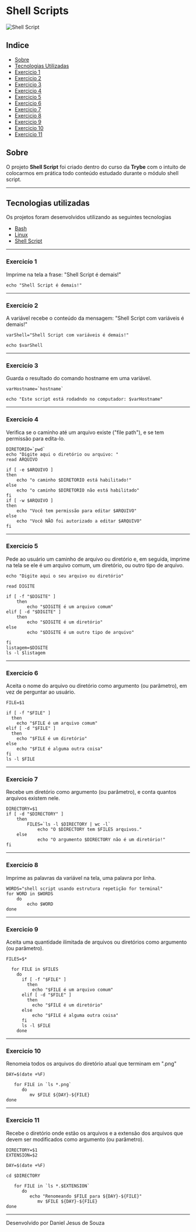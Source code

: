 # Shell Scripts

<!-- ![Logo Shell Script](https://i.ibb.co/YZfZj58/shellscript.png) -->
<!-- <img src="https://i.ibb.co/rct4wWH/shellscript-logo.png" alt="shellscript-logo" border="0" width="300" height="300"> -->
<img src="https://ik.imagekit.io/dtvrrphc6i/shellscript__1__tvNWzJ--2.png" alt="Shell Script">

## Indice

- [Sobre](#sobre)
- [Tecnologias Utilizadas](#tecnologias-utilizadas)
- [Exercicio 1](#exercicío-1)
- [Exercicio 2](#exercicío-2)
- [Exercicio 3](#exercicío-3)
- [Exercicio 4](#exercicío-4)
- [Exercicio 5](#exercicío-5)
- [Exercicio 6](#exercicío-6)
- [Exercicio 7](#exercicío-7)
- [Exercicio 8](#exercicío-8)
- [Exercicio 9](#exercicío-9)
- [Exercicio 10](#exercicío-10)
- [Exercicio 11](#exercicío-11)

## Sobre

O projeto **Shell Script** foi criado dentro do curso da **Trybe** com o intuito de colocarmos em prática todo conteúdo estudado durante o módulo shell script.

---

## Tecnologias utilizadas

Os projetos foram desenvolvidos utilizando as seguintes tecnologias

- [Bash](https://www.gnu.org/software/bash/)
- [Linux](http://linuxcommand.org/)
- [Shell Script](https://www.shellscript.sh/)

---

### Exercicío 1

Imprime na tela a frase: "Shell Script é demais!"

```
echo "Shell Script é demais!"
```

---

### Exercicío 2

A variável recebe o conteúdo da mensagem: "Shell Script com variáveis é demais!"

```
varShell="Shell Script com variáveis é demais!"

echo $varShell
```

---

### Exercicío 3

Guarda o resultado do comando hostname em uma variável.

```
varHostname=`hostname`

echo "Este script está rodadndo no computador: $varHostname"
```

---

### Exercicío 4

Verifica se o caminho até um arquivo existe ("file path"), e se tem permissão para edita-lo.

```
DIRETORIO=`pwd`
echo "Digite aqui o diretório ou arquivo: "
read ARQUIVO

if [ -e $ARQUIVO ] 
then
    echo "o caminho $DIRETORIO está habilitado!"
else
    echo "o caminho $DIRETORIO não está habilitado"
fi 
if [ -w $ARQUIVO ]
then
    echo "Você tem permissão para editar $ARQUIVO"
else 
    echo "Você NÃO foi autorizado a editar $ARQUIVO"
fi
```

---

### Exercicío 5

Pede ao usuário um caminho de arquivo ou diretório e, em seguida, imprime na tela se ele é um arquivo comum, um diretório, ou outro tipo de arquivo.

```
echo "Digite aqui o seu arquivo ou diretório"

read DIGITE

if [ -f "$DIGITE" ]
    then
        echo "$DIGITE é um arquivo comum"
elif [ -d "$DIGITE" ]
    then
        echo "$DIGITE é um diretório"
else 
        echo "$DIGITE é um outro tipo de arquivo"

fi
listagem=$DIGITE
ls -l $listagem
```
---

### Exercicío 6

Aceita o nome do arquivo ou diretório como argumento (ou parâmetro), em vez de perguntar ao usuário.

```
FILE=$1

if [ -f "$FILE" ]
  then
    echo "$FILE é um arquivo comum"
elif [ -d "$FILE" ]
  then
    echo "$FILE é um diretório"
else
    echo "$FILE é alguma outra coisa"
fi
ls -l $FILE
```

---

### Exercicío 7

Recebe um diretório como argumento (ou parâmetro), e conta quantos arquivos existem nele.

```
DIRECTORY=$1
if [ -d "$DIRECTORY" ]
    then
        FILES=`ls -l $DIRECTORY | wc -l`
            echo "O $DIRECTORY tem $FILES arquivos."
    else
            echo "O argumento $DIRECTORY não é um diretório!"
fi
```

---

### Exercicío 8

Imprime as palavras da variável na tela, uma palavra por linha.

```
WORDS="shell script usando estrutura repetição for terminal"
for WORD in $WORDS
    do  
        echo $WORD
done
```

---

### Exercicío 9

Aceita uma quantidade ilimitada de arquivos ou diretórios como argumento (ou parâmetro).

```
FILES=$*

  for FILE in $FILES
    do
      if [ -f "$FILE" ]
        then
          echo "$FILE é um arquivo comum"
      elif [ -d "$FILE" ]
        then
          echo "$FILE é um diretório"
      else
          echo "$FILE é alguma outra coisa"
      fi
      ls -l $FILE
    done
```

---

### Exercicío 10

Renomeia todos os arquivos do diretório atual que terminam em ".png"

```
DAY=$(date +%F)

   for FILE in `ls *.png`
      do
         mv $FILE ${DAY}-${FILE}
done
```

---

### Exercicío 11

Recebe o diretório onde estão os arquivos e a extensão dos arquivos que devem ser modificados como argumento (ou parâmetro).

```
DIRECTORY=$1
EXTENSION=$2

DAY=$(date +%F)

cd $DIRECTORY

   for FILE in `ls *.$EXTENSION`
      do
         echo "Renomeando $FILE para ${DAY}-${FILE}"
            mv $FILE ${DAY}-${FILE}
done
```

---

Desenvolvido por Daniel Jesus de Souza

